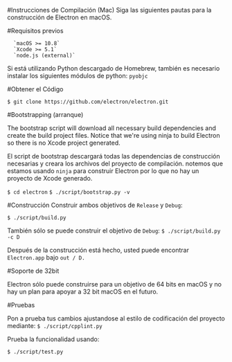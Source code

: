 #Instrucciones de Compilación (Mac)
Siga las siguientes pautas para la construcción de Electron en macOS.

#Requisitos previos

      `macOS >= 10.8`
      `Xcode >= 5.1`
      `node.js (external)`


Si está utilizando  Python descargado de Homebrew, también es necesario instalar los siguientes módulos de python:
    `pyobjc`

#Obtener el Código

`$ git clone https://github.com/electron/electron.git`

#Bootstrapping (arranque)

The bootstrap script will download all necessary build dependencies and create the build project files. Notice that we're using ninja to build Electron so there is no Xcode project generated.

El script de bootstrap  descargará todas las dependencias  de construcción necesarias y creara los archivos del proyecto de compilación. notemos que estamos usando `ninja` para construir Electron por lo que no hay un proyecto de Xcode generado.

`$ cd electron`
`$ ./script/bootstrap.py -v`

#Construcción
Construir ambos objetivos de `Release` y  `Debug`:

`$ ./script/build.py`

También sólo se puede construir el objetivo de `Debug`:
`$ ./script/build.py -c D`

Después de la construcción está hecho, usted puede encontrar `Electron.app` bajo `out / D.`

#Soporte de 32bit

Electron sólo puede construirse para un objetivo de 64 bits en macOS y no hay un plan para apoyar a 32 bit macOS en el futuro.

#Pruebas

Pon a prueba tus cambios ajustandose al estilo de codificación del proyecto mediante:
`$ ./script/cpplint.py`

Prueba la funcionalidad usando:

`$ ./script/test.py`
